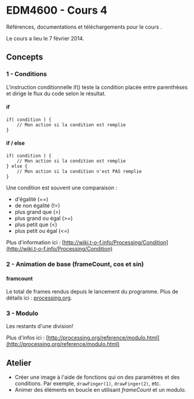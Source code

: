 EDM4600 - Cours 4
=======

Références, documentations et téléchargements pour le cours .

Le cours a lieu le 7 février 2014.

## Concepts

### 1 - Conditions

L'instruction conditionnelle if() teste la condition placée entre parenthèses et dirige le flux du code selon le résultat.

#### if

```
if( condition ) {
	// Mon action si la condition est remplie
}
```

#### if / else

```
if( condition ) {
	// Mon action si la condition est remplie
} else {
	// Mon action si la condition n'est PAS remplie
}
```

Une condition est souvent une comparaison :

- d'égalité (==)
- de non égalité (!=)
- plus grand que (>)
- plus grand ou égal (>=)
- plus petit que (<)
- plus petit ou égal (<=)

Plus d'information ici : [http://wiki.t-o-f.info/Processing/Condition](http://wiki.t-o-f.info/Processing/Condition)

### 2 - Animation de base (frameCount, cos et sin)

#### framcount

Le total de frames rendus depuis le lancement du programme. Plus de détails ici : [processing.org](http://processing.org/reference/frameCount.html).

### 3 - Modulo

Les restants d'une division!

Plus d'infos ici : [http://processing.org/reference/modulo.html](http://processing.org/reference/modulo.html)

## Atelier


- Créer une image à l'aide de fonctions qui on des paramètres et des conditions. Par exemple, `drawFinger(1)`, `drawFinger(2)`, etc.
- Animer des éléments en boucle en utilisant *frameCount* et un modulo.
